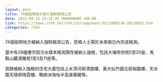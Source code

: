 ```yaml
---
layout: post
title: 74個指明地方納入強制檢測公告
date: 2022-09-12 21:32:07.000000000 +08:00
link: https://news.rthk.hk/rthk/ch/component/k2/1666530-20220912.htm
categories: rthk
---
```


74個指明地方被納入強制檢測公告，受檢人士需於未來兩日內完成檢測。

當中有28幢樓宇因污水樣本檢測陽性被納入強檢，包括大埔帝欣苑5至20座、馬鞍山聽濤雅苑1至3及11座等。

其餘被納入強檢的住宅大廈包括上水清河邨清朗樓、黃大仙竹園北邨榕園樓、天水圍天晴邨晴雲樓、鴨脷洲海怡半島美華閣等。
